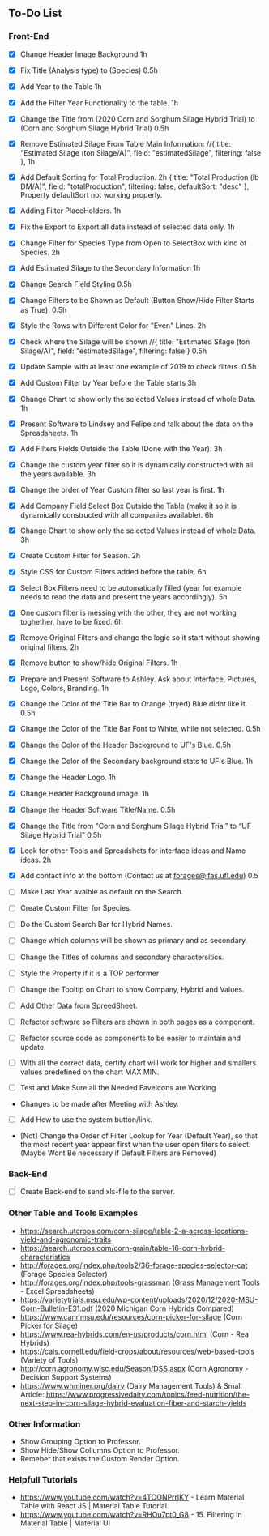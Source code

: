 ## To-Do List

### Front-End

- [X] Change Header Image Background 1h
- [X] Fix Title (Analysis type) to (Species) 0.5h
- [X] Add Year to the Table 1h
- [X] Add the Filter Year Functionality to the table. 1h
- [X] Change the Title from (2020 Corn and Sorghum Silage Hybrid Trial) to (Corn and Sorghum Silage Hybrid Trial) 0.5h
- [X] Remove Estimated Silage From Table Main Information: //{ title: "Estimated Silage (ton Silage/A)", field: "estimatedSilage", filtering: false }, 1h
- [X] Add Default Sorting for Total Production. 2h  { title: "Total Production (lb DM/A)", field: "totalProduction", filtering: false, defaultSort: "desc" }, Property defaultSort not working properly.
- [X] Adding Filter PlaceHolders. 1h
- [X] Fix the Export to Export all data instead of selected data only. 1h

- [X] Change Filter for Species Type from Open to SelectBox with kind of Species. 2h
- [X] Add Estimated Silage to the Secondary Information 1h
- [X] Change Search Field Styling 0.5h
- [X] Change Filters to be Shown as Default (Button Show/Hide Filter Starts as True). 0.5h
- [X] Style the Rows with Different Color for "Even" Lines. 2h
- [X] Check where the Silage will be shown //{ title: "Estimated Silage (ton Silage/A)", field: "estimatedSilage", filtering: false } 0.5h

- [X] Update Sample with at least one example of 2019 to check filters. 0.5h
- [X] Add Custom Filter by Year before the Table starts 3h 
- [X] Change Chart to show only the selected Values instead of whole Data. 1h

- [X] Present Software to Lindsey and Felipe and talk about the data on the Spreadsheets. 1h

- [X] Add Filters Fields Outside the Table (Done with the Year). 3h
- [X] Change the custom year filter so it is dynamically constructed with all the years available. 3h
- [X] Change the order of Year Custom filter so last year is first. 1h
- [X] Add Company Field Select Box Outside the Table (make it so it is dynamically constructed with all companies available). 6h
- [X] Change Chart to show only the selected Values instead of whole Data. 3h

- [X] Create Custom Filter for Season. 2h
- [X] Style CSS for Custom Filters added before the table. 6h
- [X] Select Box Filters need to be automatically filled (year for example needs to read the data and present the years accordingly). 5h
- [X] One custom filter is messing with the other, they are not working toghether, have to be fixed. 6h
- [X] Remove Original Filters and change the logic so it start without showing original filters. 2h
- [X] Remove button to show/hide Original Filters. 1h

- [X] Prepare and Present Software to Ashley. Ask about Interface, Pictures, Logo, Colors, Branding. 1h

- [X] Change the Color of the Title Bar to Orange (tryed) Blue didnt like it. 0.5h
- [X] Change the Color of the Title Bar Font to White, while not selected. 0.5h
- [X] Change the Color of the Header Background to UF's Blue. 0.5h
- [X] Change the Color of the Secondary background stats to UF's Blue. 1h
- [X] Change the Header Logo. 1h
- [X] Change Header Background image. 1h
- [X] Change the Header Software Title/Name. 0.5h 
- [X] Change the Title from "Corn and Sorghum Silage Hybrid Trial” to “UF Silage Hybrid Trial” 0.5h

- [X] Look for other Tools and Spreadshets for interface ideas and Name ideas. 2h
- [X] Add contact info at the bottom (Contact us at forages@ifas.ufl.edu) 0.5


- [ ] Make Last Year avaible as default on the Search.

- [ ] Create Custom Filter for Species.
- [ ] Do the Custom Search Bar for Hybrid Names. 
- [ ] Change which columns will be shown as primary and as secondary.
- [ ] Change the Titles of columns and secondary charactersitics.

- [ ] Style the Property if it is a TOP performer
- [ ] Change the Tooltip on Chart to show Company, Hybrid and Values.
- [ ] Add Other Data from SpreedSheet.
- [ ] Refactor software so Filters are shown in both pages as a component.
- [ ] Refactor source code as components to be easier to maintain and update.
- [ ] With all the correct data, certify chart will work for higher and smallers values predefined on the chart MAX MIN.
- [ ] Test and Make Sure all the Needed FaveIcons are Working

- Changes to be made after Meeting with Ashley.

- [ ] Add How to use the system button/link.


- [Not] Change the Order of Filter Lookup for Year (Default Year), so that the most recent year appear first when the user open fiters to select. (Maybe Wont Be necessary if Default Filters are Removed)

### Back-End

- [ ] Create Back-end to send xls-file to the server.


### Other Table and Tools Examples

- https://search.utcrops.com/corn-silage/table-2-a-across-locations-yield-and-agronomic-traits
- https://search.utcrops.com/corn-grain/table-16-corn-hybrid-characteristics
- http://forages.org/index.php/tools2/36-forage-species-selector-cat (Forage Species Selector)
- http://forages.org/index.php/tools-grassman (Grass Management Tools - Excel Spreadsheets)
- https://varietytrials.msu.edu/wp-content/uploads/2020/12/2020-MSU-Corn-Bulletin-E31.pdf (2020 Michigan Corn Hybrids Compared)
- https://www.canr.msu.edu/resources/corn-picker-for-silage (Corn Picker for Silage)
- https://www.rea-hybrids.com/en-us/products/corn.html (Corn - Rea Hybrids)
- https://cals.cornell.edu/field-crops/about/resources/web-based-tools (Variety of Tools)
- http://corn.agronomy.wisc.edu/Season/DSS.aspx (Corn Agronomy - Decision Support Systems)
- https://www.whminer.org/dairy (Dairy Management Tools) & Small Article: https://www.progressivedairy.com/topics/feed-nutrition/the-next-step-in-corn-silage-hybrid-evaluation-fiber-and-starch-yields

### Other Information
- Show Grouping Option to Professor.
- Show Hide/Show Collumns Option to Professor.
- Remeber that exists the Custom Render Option.

### Helpfull Tutorials
- https://www.youtube.com/watch?v=4TOONPrrlKY - Learn Material Table with React JS | Material Table Tutorial
- https://www.youtube.com/watch?v=RHOu7pt0_G8 - 15. Filtering in Material Table | Material UI

